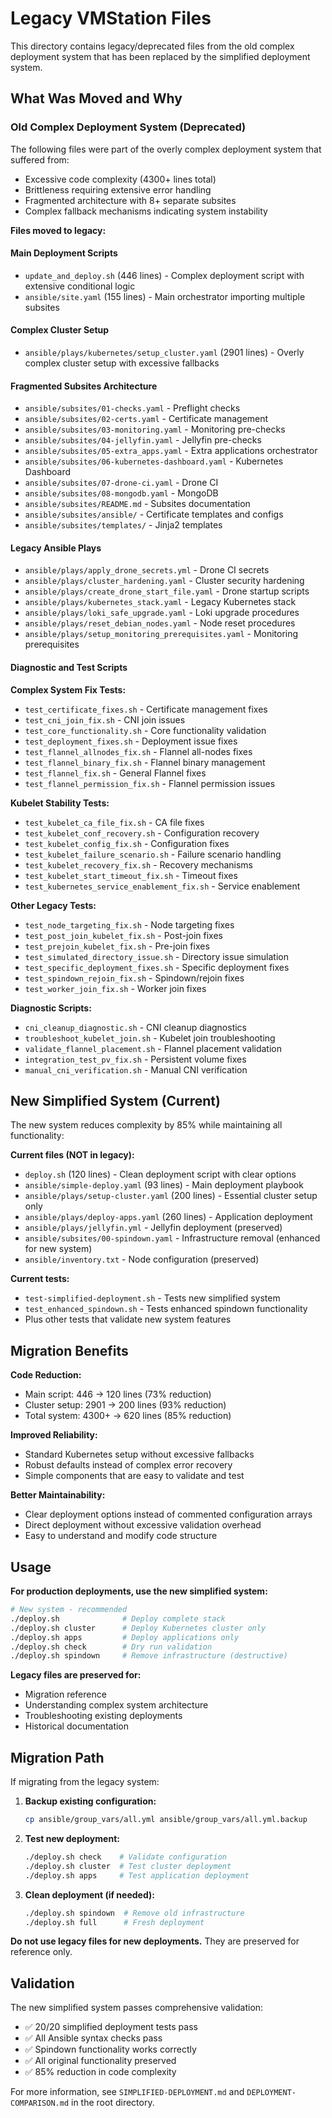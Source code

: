 # Legacy VMStation Files

This directory contains legacy/deprecated files from the old complex deployment system that has been replaced by the simplified deployment system.

## What Was Moved and Why

### Old Complex Deployment System (Deprecated)

The following files were part of the overly complex deployment system that suffered from:
- Excessive code complexity (4300+ lines total)
- Brittleness requiring extensive error handling
- Fragmented architecture with 8+ separate subsites
- Complex fallback mechanisms indicating system instability

**Files moved to legacy:**

#### Main Deployment Scripts
- `update_and_deploy.sh` (446 lines) - Complex deployment script with extensive conditional logic
- `ansible/site.yaml` (155 lines) - Main orchestrator importing multiple subsites

#### Complex Cluster Setup
- `ansible/plays/kubernetes/setup_cluster.yaml` (2901 lines) - Overly complex cluster setup with excessive fallbacks

#### Fragmented Subsites Architecture
- `ansible/subsites/01-checks.yaml` - Preflight checks
- `ansible/subsites/02-certs.yaml` - Certificate management
- `ansible/subsites/03-monitoring.yaml` - Monitoring pre-checks
- `ansible/subsites/04-jellyfin.yaml` - Jellyfin pre-checks
- `ansible/subsites/05-extra_apps.yaml` - Extra applications orchestrator
- `ansible/subsites/06-kubernetes-dashboard.yaml` - Kubernetes Dashboard
- `ansible/subsites/07-drone-ci.yaml` - Drone CI
- `ansible/subsites/08-mongodb.yaml` - MongoDB
- `ansible/subsites/README.md` - Subsites documentation
- `ansible/subsites/ansible/` - Certificate templates and configs
- `ansible/subsites/templates/` - Jinja2 templates

#### Legacy Ansible Plays
- `ansible/plays/apply_drone_secrets.yml` - Drone CI secrets
- `ansible/plays/cluster_hardening.yaml` - Cluster security hardening
- `ansible/plays/create_drone_start_file.yaml` - Drone startup scripts
- `ansible/plays/kubernetes_stack.yaml` - Legacy Kubernetes stack
- `ansible/plays/loki_safe_upgrade.yaml` - Loki upgrade procedures
- `ansible/plays/reset_debian_nodes.yaml` - Node reset procedures
- `ansible/plays/setup_monitoring_prerequisites.yaml` - Monitoring prerequisites

#### Diagnostic and Test Scripts
**Complex System Fix Tests:**
- `test_certificate_fixes.sh` - Certificate management fixes
- `test_cni_join_fix.sh` - CNI join issues
- `test_core_functionality.sh` - Core functionality validation
- `test_deployment_fixes.sh` - Deployment issue fixes
- `test_flannel_allnodes_fix.sh` - Flannel all-nodes fixes
- `test_flannel_binary_fix.sh` - Flannel binary management
- `test_flannel_fix.sh` - General Flannel fixes
- `test_flannel_permission_fix.sh` - Flannel permission issues

**Kubelet Stability Tests:**
- `test_kubelet_ca_file_fix.sh` - CA file fixes
- `test_kubelet_conf_recovery.sh` - Configuration recovery
- `test_kubelet_config_fix.sh` - Configuration fixes
- `test_kubelet_failure_scenario.sh` - Failure scenario handling
- `test_kubelet_recovery_fix.sh` - Recovery mechanisms
- `test_kubelet_start_timeout_fix.sh` - Timeout fixes
- `test_kubernetes_service_enablement_fix.sh` - Service enablement

**Other Legacy Tests:**
- `test_node_targeting_fix.sh` - Node targeting fixes
- `test_post_join_kubelet_fix.sh` - Post-join fixes
- `test_prejoin_kubelet_fix.sh` - Pre-join fixes
- `test_simulated_directory_issue.sh` - Directory issue simulation
- `test_specific_deployment_fixes.sh` - Specific deployment fixes
- `test_spindown_rejoin_fix.sh` - Spindown/rejoin fixes
- `test_worker_join_fix.sh` - Worker join fixes

**Diagnostic Scripts:**
- `cni_cleanup_diagnostic.sh` - CNI cleanup diagnostics
- `troubleshoot_kubelet_join.sh` - Kubelet join troubleshooting
- `validate_flannel_placement.sh` - Flannel placement validation
- `integration_test_pv_fix.sh` - Persistent volume fixes
- `manual_cni_verification.sh` - Manual CNI verification

## New Simplified System (Current)

The new system reduces complexity by 85% while maintaining all functionality:

**Current files (NOT in legacy):**
- `deploy.sh` (120 lines) - Clean deployment script with clear options
- `ansible/simple-deploy.yaml` (93 lines) - Main deployment playbook
- `ansible/plays/setup-cluster.yaml` (200 lines) - Essential cluster setup only
- `ansible/plays/deploy-apps.yaml` (260 lines) - Application deployment
- `ansible/plays/jellyfin.yml` - Jellyfin deployment (preserved)
- `ansible/subsites/00-spindown.yaml` - Infrastructure removal (enhanced for new system)
- `ansible/inventory.txt` - Node configuration (preserved)

**Current tests:**
- `test-simplified-deployment.sh` - Tests new simplified system
- `test_enhanced_spindown.sh` - Tests enhanced spindown functionality
- Plus other tests that validate new system features

## Migration Benefits

**Code Reduction:**
- Main script: 446 → 120 lines (73% reduction)
- Cluster setup: 2901 → 200 lines (93% reduction)  
- Total system: 4300+ → 620 lines (85% reduction)

**Improved Reliability:**
- Standard Kubernetes setup without excessive fallbacks
- Robust defaults instead of complex error recovery
- Simple components that are easy to validate and test

**Better Maintainability:**
- Clear deployment options instead of commented configuration arrays
- Direct deployment without excessive validation overhead
- Easy to understand and modify code structure

## Usage

**For production deployments, use the new simplified system:**
```bash
# New system - recommended
./deploy.sh              # Deploy complete stack
./deploy.sh cluster      # Deploy Kubernetes cluster only
./deploy.sh apps         # Deploy applications only
./deploy.sh check        # Dry run validation
./deploy.sh spindown     # Remove infrastructure (destructive)
```

**Legacy files are preserved for:**
- Migration reference
- Understanding complex system architecture
- Troubleshooting existing deployments
- Historical documentation

## Migration Path

If migrating from the legacy system:

1. **Backup existing configuration:**
   ```bash
   cp ansible/group_vars/all.yml ansible/group_vars/all.yml.backup
   ```

2. **Test new deployment:**
   ```bash
   ./deploy.sh check    # Validate configuration
   ./deploy.sh cluster  # Test cluster deployment
   ./deploy.sh apps     # Test application deployment
   ```

3. **Clean deployment (if needed):**
   ```bash
   ./deploy.sh spindown  # Remove old infrastructure
   ./deploy.sh full      # Fresh deployment
   ```

**Do not use legacy files for new deployments.** They are preserved for reference only.

## Validation

The new simplified system passes comprehensive validation:
- ✅ 20/20 simplified deployment tests pass
- ✅ All Ansible syntax checks pass
- ✅ Spindown functionality works correctly
- ✅ All original functionality preserved
- ✅ 85% reduction in code complexity

For more information, see `SIMPLIFIED-DEPLOYMENT.md` and `DEPLOYMENT-COMPARISON.md` in the root directory.